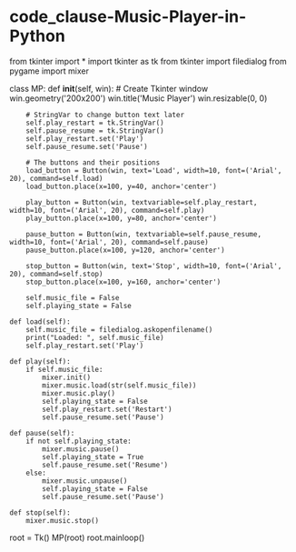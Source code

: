 # code_clause-Music-Player-in-Python
from tkinter import *
import tkinter as tk
from tkinter import filedialog
from pygame import mixer


class MP:
    def __init__(self, win):
        # Create Tkinter window
        win.geometry('200x200')
        win.title('Music Player')
        win.resizable(0, 0)

        # StringVar to change button text later
        self.play_restart = tk.StringVar()
        self.pause_resume = tk.StringVar()
        self.play_restart.set('Play')
        self.pause_resume.set('Pause')

        # The buttons and their positions
        load_button = Button(win, text='Load', width=10, font=('Arial', 20), command=self.load)
        load_button.place(x=100, y=40, anchor='center')

        play_button = Button(win, textvariable=self.play_restart, width=10, font=('Arial', 20), command=self.play)
        play_button.place(x=100, y=80, anchor='center')

        pause_button = Button(win, textvariable=self.pause_resume, width=10, font=('Arial', 20), command=self.pause)
        pause_button.place(x=100, y=120, anchor='center')

        stop_button = Button(win, text='Stop', width=10, font=('Arial', 20), command=self.stop)
        stop_button.place(x=100, y=160, anchor='center')

        self.music_file = False
        self.playing_state = False

    def load(self):
        self.music_file = filedialog.askopenfilename()
        print("Loaded: ", self.music_file)
        self.play_restart.set('Play')

    def play(self):
        if self.music_file:
            mixer.init()
            mixer.music.load(str(self.music_file))
            mixer.music.play()
            self.playing_state = False
            self.play_restart.set('Restart')
            self.pause_resume.set('Pause')

    def pause(self):
        if not self.playing_state:
            mixer.music.pause()
            self.playing_state = True
            self.pause_resume.set('Resume')
        else:
            mixer.music.unpause()
            self.playing_state = False
            self.pause_resume.set('Pause')

    def stop(self):
        mixer.music.stop()


root = Tk()
MP(root)
root.mainloop()
